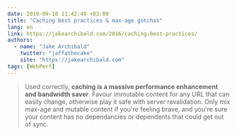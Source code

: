 ```yaml
---
date: 2019-09-10 11:42:49 +02:00
title: "Caching best practices & max-age gotchas"
lang: en
link: https://jakearchibald.com/2016/caching-best-practices/
authors:
  - name: "Jake Archibald"
    twitter: "jaffathecake"
    site: "https://jakearchibald.com"
tags: [WebPerf]
---
```


> Used correctly, **caching is a massive performance enhancement and bandwidth saver**. Favour immutable content for any URL that can easily change, otherwise play it safe with server revalidation. Only mix max-age and mutable content if you're feeling brave, and you're sure your content has no dependancies or dependents that could get out of sync.
